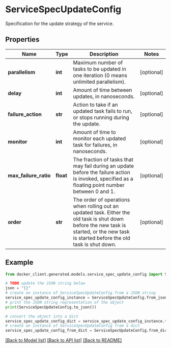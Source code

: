 # ServiceSpecUpdateConfig

Specification for the update strategy of the service.

## Properties

Name | Type | Description | Notes
------------ | ------------- | ------------- | -------------
**parallelism** | **int** | Maximum number of tasks to be updated in one iteration (0 means unlimited parallelism).  | [optional] 
**delay** | **int** | Amount of time between updates, in nanoseconds. | [optional] 
**failure_action** | **str** | Action to take if an updated task fails to run, or stops running during the update.  | [optional] 
**monitor** | **int** | Amount of time to monitor each updated task for failures, in nanoseconds.  | [optional] 
**max_failure_ratio** | **float** | The fraction of tasks that may fail during an update before the failure action is invoked, specified as a floating point number between 0 and 1.  | [optional] 
**order** | **str** | The order of operations when rolling out an updated task. Either the old task is shut down before the new task is started, or the new task is started before the old task is shut down.  | [optional] 

## Example

```python
from docker_client.generated.models.service_spec_update_config import ServiceSpecUpdateConfig

# TODO update the JSON string below
json = "{}"
# create an instance of ServiceSpecUpdateConfig from a JSON string
service_spec_update_config_instance = ServiceSpecUpdateConfig.from_json(json)
# print the JSON string representation of the object
print(ServiceSpecUpdateConfig.to_json())

# convert the object into a dict
service_spec_update_config_dict = service_spec_update_config_instance.to_dict()
# create an instance of ServiceSpecUpdateConfig from a dict
service_spec_update_config_from_dict = ServiceSpecUpdateConfig.from_dict(service_spec_update_config_dict)
```
[[Back to Model list]](../README.md#documentation-for-models) [[Back to API list]](../README.md#documentation-for-api-endpoints) [[Back to README]](../README.md)



